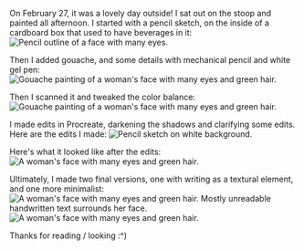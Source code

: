On February 27, it was a lovely day outside! I sat out on the stoop and painted all afternoon. I started with a pencil sketch, on the inside of a cardboard box that used to have beverages in it:
![Pencil outline of a face with many eyes.](img/art/green_eyes/wip_0.jpeg)

Then I added gouache, and some details with mechanical pencil and white gel pen:
![Gouache painting of a woman's face with many eyes and green hair.](img/art/green_eyes/wip_1.jpeg)

Then I scanned it and tweaked the color balance:
![Gouache painting of a woman's face with many eyes and green hair.](img/art/green_eyes/initial_scan.jpeg)

I made edits in Procreate, darkening the shadows and clarifying some edits. Here are the edits I made:
![Pencil sketch on white background.](img/art/green_eyes/edits.JPG)

Here's what it looked like after the edits:
![A woman's face with many eyes and green hair.](img/art/green_eyes/after_edits.JPG)

Ultimately, I made two final versions, one with writing as a textural element, and one more minimalist:
![A woman's face with many eyes and green hair. Mostly unreadable handwritten text surrounds her face.](img/art/green_eyes/final_text.JPG)
![A woman's face with many eyes and green hair.](img/art/green_eyes/final_notext.JPG)

Thanks for reading / looking :^)
